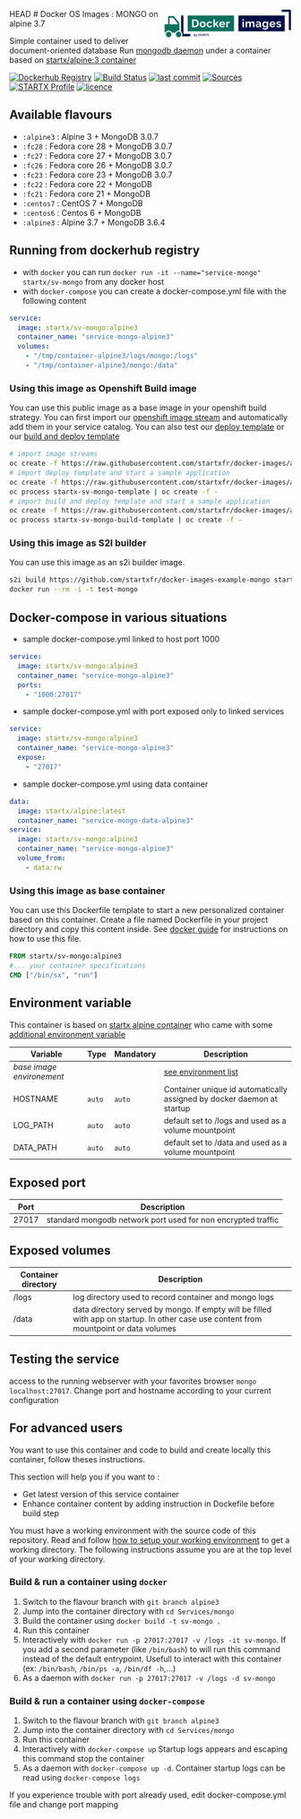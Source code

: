 <img align="right" height="50" src="https://raw.githubusercontent.com/startxfr/docker-images/master/travis/logo.svg?sanitize=true">
HEAD
# Docker OS Images : MONGO on alpine 3.7

Simple container used to deliver document-oriented database
Run [mongodb daemon](https://www.mongodb.org/) under a container 
based on [startx/alpine:3 container](https://hub.docker.com/r/startx/alpine)

[![Dockerhub Registry](https://img.shields.io/docker/build/startx/sv-mongo.svg)](https://hub.docker.com/r/startx/sv-mongo) [![Build Status](https://travis-ci.org/startxfr/docker-images.svg?branch=alpine)](https://travis-ci.org/startxfr/docker-images) [![last commit](https://img.shields.io/github/last-commit/startxfr/docker-images.svg)](https://github.com/startxfr/docker-images) [![Sources](https://img.shields.io/badge/startxfr-docker--images-blue.svg)](https://github.com/startxfr/docker-images/tree/alpine/Services/mongo/) [![STARTX Profile](https://img.shields.io/badge/provider-startx-green.svg)](https://github.com/startxfr) [![licence](https://img.shields.io/github/license/startxfr/docker-images.svg)](https://github.com/startxfr/docker-images) 

## Available flavours

* `:alpine3` : Alpine 3 + MongoDB 3.0.7 
* `:fc28` : Fedora core 28 + MongoDB 3.0.7  
* `:fc27` : Fedora core 27 + MongoDB 3.0.7  
* `:fc26` : Fedora core 26 + MongoDB 3.0.7  
* `:fc23` : Fedora core 23 + MongoDB 3.0.7  
* `:fc22` : Fedora core 22 + MongoDB 
* `:fc21` : Fedora core 21 + MongoDB 
* `:centos7` : CentOS 7 + MongoDB 
* `:centos6` : Centos 6 + MongoDB 
* `:alpine3` : Alpine 3.7 + MongoDB 3.6.4

## Running from dockerhub registry

* with `docker` you can run `docker run -it --name="service-mongo" startx/sv-mongo` from any docker host
* with `docker-compose` you can create a docker-compose.yml file with the following content
```YAML
service:
  image: startx/sv-mongo:alpine3
  container_name: "service-mongo-alpine3"
  volumes:
    - "/tmp/container-alpine3/logs/mongo:/logs"
    - "/tmp/container-alpine3/mongo:/data"
```

### Using this image as Openshift Build image

You can use this public image as a base image in your openshift build strategy. You can first import
our [openshift image stream](https://raw.githubusercontent.com/startxfr/docker-images/alpine/Services/mongo/openshift-imageStreams.json)
and automatically add them in your service catalog. You can also test our [deploy template](https://raw.githubusercontent.com/startxfr/docker-images/alpine/Services/mongo/openshift-template.json)
or our [build and deploy template](https://raw.githubusercontent.com/startxfr/docker-images/alpine/Services/mongo/openshift-template-build.json)

```bash
# import image streams
oc create -f https://raw.githubusercontent.com/startxfr/docker-images/alpine/Services/mongo/openshift-imageStreams.json
# import deploy template and start a sample application
oc create -f https://raw.githubusercontent.com/startxfr/docker-images/alpine/Services/mongo/openshift-template.json
oc process startx-sv-mongo-template | oc create -f -
# import build and deploy template and start a sample application
oc create -f https://raw.githubusercontent.com/startxfr/docker-images/alpine/Services/mongo/openshift-template-build.json
oc process startx-sv-mongo-build-template | oc create -f -
```

### Using this image as S2I builder

You can use this image as an s2i builder image. 
```bash
s2i build https://github.com/startxfr/docker-images-example-mongo startx/sv-mongo test-mongo
docker run --rm -i -t test-mongo
```

## Docker-compose in various situations

* sample docker-compose.yml linked to host port 1000
```YAML
service:
  image: startx/sv-mongo:alpine3
  container_name: "service-mongo-alpine3"
  ports:
    - "1000:27017"
```
* sample docker-compose.yml with port exposed only to linked services
```YAML
service:
  image: startx/sv-mongo:alpine3
  container_name: "service-mongo-alpine3"
  expose:
    - "27017"
```
* sample docker-compose.yml using data container
```YAML
data:
  image: startx/alpine:latest
  container_name: "service-mongo-data-alpine3"
service:
  image: startx/sv-mongo:alpine3
  container_name: "service-mongo-alpine3"
  volume_from:
    - data:rw
```

### Using this image as base container

You can use this Dockerfile template to start a new personalized container based on this container. Create a file named Dockerfile in your project directory and copy this content inside. See [docker guide](http://docs.docker.com/engine/reference/builder/) for instructions on how to use this file.
```Dockerfile
FROM startx/sv-mongo:alpine3
#... your container specifications
CMD ["/bin/sx", "run"]
```

## Environment variable

This container is based on [startx alpine container](https://hub.docker.com/r/startx/alpine) who came with 
some [additional environment variable](https://github.com/startxfr/docker-images/tree/alpine/OS#environment-variable)

| Variable                  | Type     | Mandatory | Description                                                              |
|---------------------------|----------|-----------|--------------------------------------------------------------------------|
| <i>base image environement</i> |          |           | [see environment list](https://github.com/startxfr/docker-images/tree/alpine/OS#environment-variable)
| HOSTNAME                  | `auto`   | `auto`    | Container unique id automatically assigned by docker daemon at startup
| LOG_PATH                  | `auto`   | `auto`    | default set to /logs and used as a volume mountpoint
| DATA_PATH                 | `auto`   | `auto`    | default set to /data and used as a volume mountpoint

## Exposed port

| Port  | Description                                                              |
|-------|--------------------------------------------------------------------------|
| 27017 | standard mongodb network port used for non encrypted traffic

## Exposed volumes

| Container directory  | Description                                                              |
|----------------------|--------------------------------------------------------------------------|
| /logs                | log directory used to record container and mongo logs
| /data                | data directory served by mongo. If empty will be filled with app on startup. In other case use content from mountpoint or data volumes

## Testing the service

access to the running webserver with your favorites browser `mongo localhost:27017`. Change port and hostname according to your current configuration

## For advanced users

You want to use this container and code to build and create locally this container, follow theses instructions.

This section will help you if you want to :
* Get latest version of this service container
* Enhance container content by adding instruction in Dockefile before build step

You must have a working environment with the source code of this repository. Read and follow [how to setup your working environment](https://github.com/startxfr/docker-images#setup-your-working-environment-mandatory) to get a working directory. The following instructions assume you are at the top level of your working directory.

### Build & run a container using `docker`

1. Switch to the flavour branch with `git branch alpine3`
2. Jump into the container directory with `cd Services/mongo`
3. Build the container using `docker build -t sv-mongo .`
4. Run this container 
  1. Interactively with `docker run -p 27017:27017 -v /logs -it sv-mongo`. If you add a second parameter (like `/bin/bash`) to will run this command instead of the default entrypoint. Usefull to interact with this container (ex: `/bin/bash`, `/bin/ps -a`, `/bin/df -h`,...) 
  2. As a daemon with `docker run -p 27017:27017 -v /logs -d sv-mongo`


### Build & run a container using `docker-compose`

1. Switch to the flavour branch with `git branch alpine3`
2. Jump into the container directory with `cd Services/mongo`
3. Run this container 
  1. Interactively with `docker-compose up` Startup logs appears and escaping this command stop the container
  2. As a daemon with `docker-compose up -d`. Container startup logs can be read using `docker-compose logs`

If you experience trouble with port already used, edit docker-compose.yml file and change port mapping
